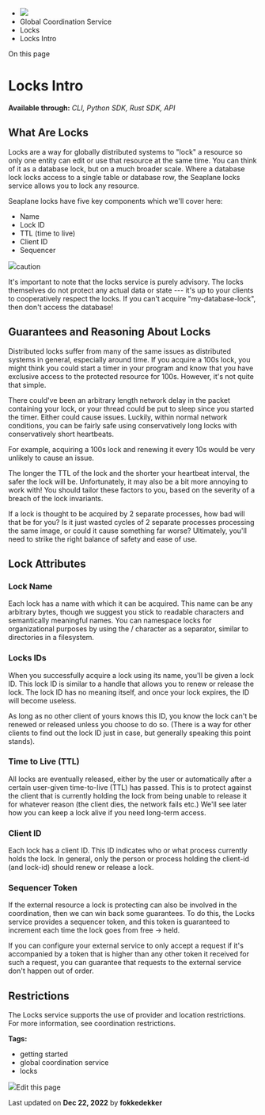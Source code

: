 <div>

<div>

<div>

<div>

-   ![](data:image/svg+xml;base64,PHN2Zz48cGF0aD48L3BhdGg+PC9zdmc+)
-   Global Coordination Service
-   Locks
-   Locks Intro

<div>

On this page

</div>

<div>

<div>

# Locks Intro

</div>

**Available through:** *CLI, Python SDK, Rust SDK, API*

## What Are Locks​

Locks are a way for globally distributed systems to \"lock\" a resource
so only one entity can edit or use that resource at the same time. You
can think of it as a database lock, but on a much broader scale. Where a
database lock locks access to a single table or database row, the
Seaplane locks service allows you to lock any resource.

Seaplane locks have five key components which we\'ll cover here:

-   Name
-   Lock ID
-   TTL (time to live)
-   Client ID
-   Sequencer

<div>

<div>

![](data:image/svg+xml;base64,PHN2Zz48cGF0aD48L3BhdGg+PC9zdmc+)caution

</div>

<div>

It\'s important to note that the locks service is purely advisory. The
locks themselves do not protect any actual data or state --- it\'s up to
your clients to cooperatively respect the locks. If you can\'t acquire
\"my-database-lock\", then don\'t access the database!

</div>

</div>

## Guarantees and Reasoning About Locks​

Distributed locks suffer from many of the same issues as distributed
systems in general, especially around time. If you acquire a 100s lock,
you might think you could start a timer in your program and know that
you have exclusive access to the protected resource for 100s. However,
it\'s not quite that simple.

There could\'ve been an arbitrary length network delay in the packet
containing your lock, or your thread could be put to sleep since you
started the timer. Either could cause issues. Luckily, within normal
network conditions, you can be fairly safe using conservatively long
locks with conservatively short heartbeats.

For example, acquiring a 100s lock and renewing it every 10s would be
very unlikely to cause an issue.

The longer the TTL of the lock and the shorter your heartbeat interval,
the safer the lock will be. Unfortunately, it may also be a bit more
annoying to work with! You should tailor these factors to you, based on
the severity of a breach of the lock invariants.

If a lock is thought to be acquired by 2 separate processes, how bad
will that be for you? Is it just wasted cycles of 2 separate processes
processing the same image, or could it cause something far worse?
Ultimately, you\'ll need to strike the right balance of safety and ease
of use.

## Lock Attributes​

### Lock Name​

Each lock has a name with which it can be acquired. This name can be any
arbitrary bytes, though we suggest you stick to readable characters and
semantically meaningful names. You can namespace locks for
organizational purposes by using the / character as a separator, similar
to directories in a filesystem.

### Locks IDs​

When you successfully acquire a lock using its name, you\'ll be given a
lock ID. This lock ID is similar to a handle that allows you to renew or
release the lock. The lock ID has no meaning itself, and once your lock
expires, the ID will become useless.

As long as no other client of yours knows this ID, you know the lock
can\'t be renewed or released unless you choose to do so. (There is a
way for other clients to find out the lock ID just in case, but
generally speaking this point stands).

### Time to Live (TTL)​

All locks are eventually released, either by the user or automatically
after a certain user-given time-to-live (TTL) has passed. This is to
protect against the client that is currently holding the lock from being
unable to release it for whatever reason (the client dies, the network
fails etc.) We\'ll see later how you can keep a lock alive if you need
long-term access.

### Client ID​

Each lock has a client ID. This ID indicates who or what process
currently holds the lock. In general, only the person or process holding
the client-id (and lock-id) should renew or release a lock.

### Sequencer Token​

If the external resource a lock is protecting can also be involved in
the coordination, then we can win back some guarantees. To do this, the
Locks service provides a sequencer token, and this token is guaranteed
to increment each time the lock goes from free → held.

If you can configure your external service to only accept a request if
it's accompanied by a token that is higher than any other token it
received for such a request, you can guarantee that requests to the
external service don't happen out of order.

## Restrictions​

The Locks service supports the use of provider and location
restrictions. For more information, see coordination restrictions.

</div>

<div>

<div>

**Tags:**

-   getting started
-   global coordination service
-   locks

</div>

</div>

<div>

<div>

![](data:image/svg+xml;base64,PHN2Zz48Zz48cGF0aD48L3BhdGg+PC9nPjwvc3ZnPg==)Edit
this page

</div>

<div>

Last updated on **Dec 22, 2022** by **fokkedekker**

</div>

</div>

</div>

</div>

</div>

</div>
